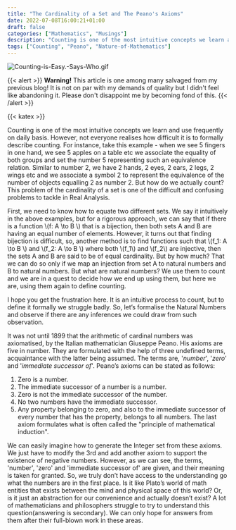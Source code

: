 ```yaml
---
title: "The Cardinality of a Set and The Peano's Axioms"
date: 2022-07-08T16:00:21+01:00
draft: false
categories: ["Mathematics", "Musings"]
description: "Counting is one of the most intuitive concepts we learn and use frequently on daily basis. However, not everyone realises how difficult it is to formally describe counting. For instance ..."
tags: ["Counting", "Peano", "Nature-of-Mathematics"]
---
```


![Counting-is-Easy.-Says-Who.gif](https://img.ashwinbalaji.xyz/images/2023/02/25/Counting-is-Easy.-Says-Who.gif)

{{< alert >}}
**Warning!** This article is one among many salvaged from my previous blog! It is not on par with my demands of quality but I didn't feel like abandoning it. Please don't disappoint me by becoming fond of this.
{{< /alert >}}

{{< katex >}}

Counting is one of the most intuitive concepts we learn and use frequently on daily basis. However, not everyone realises how difficult it is to formally describe counting. For instance, take this example - when we see 5 fingers in one hand, we see 5 apples on a table etc we associate the equality of both groups and set the number 5 representing such an equivalence relation. Similar to number 2, we have 2 hands, 2 eyes, 2 ears, 2 legs, 2 wings etc and we associate a symbol 2 to represent the equivalence of the number of objects equalling 2 as number 2. But how do we actually count? This problem of the cardinality of a set is one of the difficult and confusing problems to tackle in Real Analysis.

First, we need to know how to equate two different sets. We say it intuitively in the above examples, but for a rigorous approach, we can say that if there is a function \\(f: A \to B \\) that is a bijection, then both sets A and B are having an equal number of elements. However, it turns out that finding bijection is difficult, so, another method is to find functions such that \\(f_1: A \to B \\) and \\(f_2: A \to B \\) where both \\(f_1\\) and \\(f_2\\) are injective, then the sets A and B are said to be of equal cardinality. But by how much? That we can do so only if we map an injection from set A to natural numbers and B to natural numbers. But what are natural numbers? We use them to count and we are in a quest to decide how we end up using them, but here we are, using them again to define counting.

I hope you get the frustration here. It is an intuitive process to count, but to define it formally we struggle badly. So, let’s formalise the Natural Numbers and observe if there are any inferences we could draw from such observation.

It was not until 1899 that the arithmetic of cardinal numbers was axiomatised, by the Italian mathematician Giuseppe Peano. His axioms are five in number. They are formulated with the help of three undefined terms, acquaintance with the latter being assumed. The terms are, '*number*', '*zero*' and '*immediate successor of*'. Peano’s axioms can be stated as follows:

1. Zero is a number.
1. The immediate successor of a number is a number.
1. Zero is not the immediate successor of the number.
1. No two numbers have the immediate successor.
1. Any property belonging to zero, and also to the immediate successor of every number that has the property, belongs to all numbers.
The last axiom formulates what is often called the "principle of mathematical induction".

We can easily imagine how to generate the Integer set from these axioms. We just have to modify the 3rd and add another axiom to support the existence of negative numbers. However, as we can see, the terms, 'number', 'zero' and 'immediate successor of' are given, and their meaning is taken for granted. So, we truly don’t have access to the understanding go what the numbers are in the first place. Is it like Plato’s world of math entities that exists between the mind and physical space of this world? Or, is it just an abstraction for our convenience and actually doesn’t exist? A lot of mathematicians and philosophers struggle to try to understand this question(answering is secondary). We can only hope for answers from them after their full-blown work in these areas.